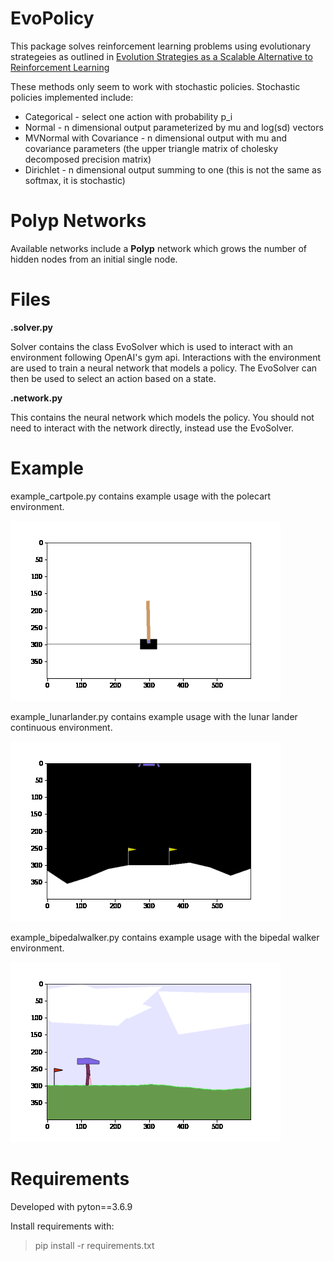 # EvoPolicy

This package solves reinforcement learning problems using evolutionary strategeies as outlined in [Evolution Strategies as a Scalable Alternative to Reinforcement Learning](https://arxiv.org/abs/1703.03864)

These methods only seem to work with stochastic policies. Stochastic policies implemented include:

- Categorical - select one action with probability p_i
- Normal - n dimensional output parameterized by mu and log(sd) vectors
- MVNormal with Covariance - n dimensional output with mu and covariance parameters (the upper triangle matrix of cholesky decomposed precision matrix)
- Dirichlet - n dimensional output summing to one (this is not the same as softmax, it is stochastic)

# Polyp Networks

Available networks include a **Polyp** network which grows the number of hidden nodes
from an initial single node.

# Files

**.solver.py**

Solver contains the class EvoSolver which is used to interact with an environment following OpenAI's gym api. Interactions with the environment are used to train a neural network that models a policy. The EvoSolver can then be used to select an action based on a state.

**.network.py**

This contains the neural network which models the policy. You should not need to interact with the network directly, instead use the EvoSolver.

# Example

example_cartpole.py contains example usage with the polecart environment.

![](gifs/cartpole.gif)

example_lunarlander.py contains example usage with the lunar lander continuous environment.

![](gifs/lunarlander.gif)

example_bipedalwalker.py contains example usage with the bipedal walker environment.

![](gifs/walker300.gif)

# Requirements

Developed with pyton==3.6.9

Install requirements with:
> pip install -r requirements.txt